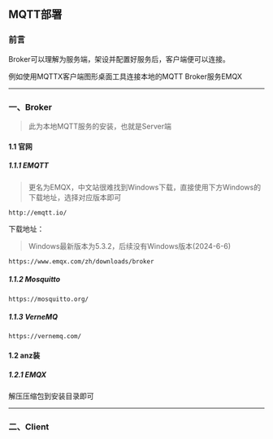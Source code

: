## MQTT部署

### 前言

Broker可以理解为服务端，架设并配置好服务后，客户端便可以连接。

例如使用MQTTX客户端图形桌面工具连接本地的MQTT Broker服务EMQX



---



### 一、Broker

> 此为本地MQTT服务的安装，也就是Server端

#### 1.1 官网

##### 1.1.1 EMQTT

> 更名为EMQX，中文站很难找到Windows下载，直接使用下方Windows的下载地址，选择对应版本即可

```http
http://emqtt.io/
```

下载地址：

> Windows最新版本为5.3.2，后续没有Windows版本(2024-6-6) 

```http
https://www.emqx.com/zh/downloads/broker
```



##### 1.1.2 Mosquitto

```http
https://mosquitto.org/
```



##### 1.1.3 VerneMQ

```http
https://vernemq.com/
```





#### 1.2 anz装

##### 1.2.1 EMQX

解压压缩包到安装目录即可





---



### 二、Client



